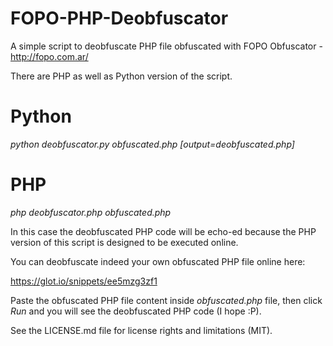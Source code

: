 # FOPO-PHP-Deobfuscator
A simple script to deobfuscate PHP file obfuscated with FOPO Obfuscator - http://fopo.com.ar/

There are PHP as well as Python version of the script.

# Python
*python deobfuscator.py obfuscated.php [output=deobfuscated.php]*

# PHP
*php deobfuscator.php obfuscated.php*

In this case the deobfuscated PHP code will be echo-ed because the PHP version of this script is designed to be executed online.

You can deobfuscate indeed your own obfuscated PHP file online here:

https://glot.io/snippets/ee5mzg3zf1

Paste the obfuscated PHP file content inside _obfuscated.php_ file, then click _Run_ and you will see the deobfuscated PHP code (I hope :P).

See the LICENSE.md file for license rights and limitations (MIT).
